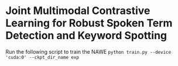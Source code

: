 # Joint Multimodal Contrastive Learning for Robust Spoken Term Detection and Keyword Spotting

Run the following script to train the NAWE
``
python train.py --device 'cuda:0' --ckpt_dir_name exp
``
